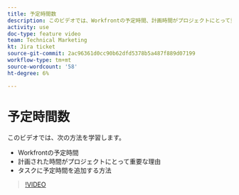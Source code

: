 ```yaml
---
title: 予定時間数
description: このビデオでは、Workfrontの予定時間、計画時間がプロジェクトにとって重要な理由、計画時間をタスクに追加する方法について説明します
activity: use
doc-type: feature video
team: Technical Marketing
kt: Jira ticket
source-git-commit: 2ac96361d0cc90b62dfd5378b5a487f889d07199
workflow-type: tm+mt
source-wordcount: '58'
ht-degree: 6%

---
```


# 予定時間数

このビデオでは、次の方法を学習します。

* Workfrontの予定時間
* 計画された時間がプロジェクトにとって重要な理由
* タスクに予定時間を追加する方法

>[!VIDEO](https://video.tv.adobe.com/v/335090/?quality=12)